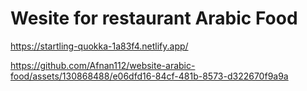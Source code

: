 # Wesite for restaurant Arabic Food

https://startling-quokka-1a83f4.netlify.app/

https://github.com/Afnan112/website-arabic-food/assets/130868488/e06dfd16-84cf-481b-8573-d322670f9a9a
